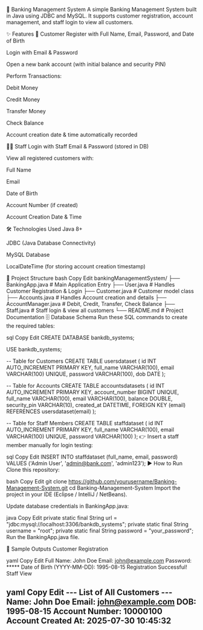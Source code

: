 🏦 Banking Management System
A simple Banking Management System built in Java using JDBC and MySQL.
It supports customer registration, account management, and staff login to view all customers.

✨ Features
👤 Customer
Register with Full Name, Email, Password, and Date of Birth

Login with Email & Password

Open a new bank account (with initial balance and security PIN)

Perform Transactions:

Debit Money

Credit Money

Transfer Money

Check Balance

Account creation date & time automatically recorded

🧑‍💼 Staff
Login with Staff Email & Password (stored in DB)

View all registered customers with:

Full Name

Email

Date of Birth

Account Number (if created)

Account Creation Date & Time

🛠️ Technologies Used
Java 8+

JDBC (Java Database Connectivity)

MySQL Database

LocalDateTime (for storing account creation timestamp)

📂 Project Structure
bash
Copy
Edit
bankingManagementSystem/
├── BankingApp.java        # Main Application Entry
├── User.java              # Handles Customer Registration & Login
├── Customer.java          # Customer model class
├── Accounts.java          # Handles Account creation and details
├── AccountManager.java    # Debit, Credit, Transfer, Check Balance
├── Staff.java             # Staff login & view all customers
└── README.md              # Project Documentation
🗄️ Database Schema
Run these SQL commands to create the required tables:

sql
Copy
Edit
CREATE DATABASE bankdb_systems;

USE bankdb_systems;

-- Table for Customers
CREATE TABLE usersdataset (
    id INT AUTO_INCREMENT PRIMARY KEY,
    full_name VARCHAR(100),
    email VARCHAR(100) UNIQUE,
    password VARCHAR(100),
    dob DATE
);

-- Table for Accounts
CREATE TABLE accountsdatasets (
    id INT AUTO_INCREMENT PRIMARY KEY,
    account_number BIGINT UNIQUE,
    full_name VARCHAR(100),
    email VARCHAR(100),
    balance DOUBLE,
    security_pin VARCHAR(10),
    created_at DATETIME,
    FOREIGN KEY (email) REFERENCES usersdataset(email)
);

-- Table for Staff Members
CREATE TABLE staffdataset (
    id INT AUTO_INCREMENT PRIMARY KEY,
    full_name VARCHAR(100),
    email VARCHAR(100) UNIQUE,
    password VARCHAR(100)
);
👉 Insert a staff member manually for login testing:

sql
Copy
Edit
INSERT INTO staffdataset (full_name, email, password)
VALUES ('Admin User', 'admin@bank.com', 'admin123');
▶️ How to Run
Clone this repository:

bash
Copy
Edit
git clone https://github.com/yourusername/Banking-Management-System.git
cd Banking-Management-System
Import the project in your IDE (Eclipse / IntelliJ / NetBeans).

Update database credentials in BankingApp.java:

java
Copy
Edit
private static final String url = "jdbc:mysql://localhost:3306/bankdb_systems";
private static final String username = "root";
private static final String password = "your_password";
Run the BankingApp.java file.

📸 Sample Outputs
Customer Registration

yaml
Copy
Edit
Full Name: John Doe
Email: john@example.com
Password: *****
Date of Birth (YYYY-MM-DD): 1995-08-15
Registration Successful!
Staff View

yaml
Copy
Edit
--- List of All Customers ---
Name: John Doe
Email: john@example.com
DOB: 1995-08-15
Account Number: 10000100
Account Created At: 2025-07-30 10:45:32
----------------------------
